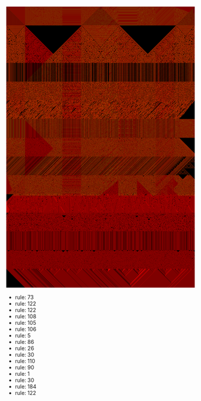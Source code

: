 ![photo](./output.png) 
 * rule: 73
* rule: 122
* rule: 122
* rule: 108
* rule: 105
* rule: 106
* rule: 5
* rule: 86
* rule: 26
* rule: 30
* rule: 110
* rule: 90
* rule: 1
* rule: 30
* rule: 184
* rule: 122
